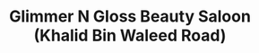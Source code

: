 ---
title: "Glimmer N Gloss Beauty Saloon (Khalid Bin Waleed Road)"
url: /karachi/glimmer-n-gloss-beauty-saloon-khalid-bin-waleed-road/
shop: beauty
---